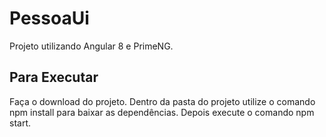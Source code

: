 # PessoaUi

Projeto utilizando Angular 8 e PrimeNG.

## Para Executar

Faça o download do projeto. Dentro da pasta do projeto utilize o comando npm install para baixar as dependências. Depois execute o comando npm start.


